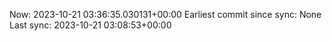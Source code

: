 Now: 2023-10-21 03:36:35.030131+00:00 Earliest commit since sync: None Last sync: 2023-10-21 03:08:53+00:00
